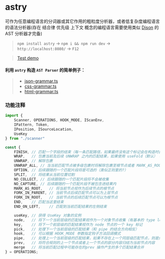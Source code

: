 # astry

可作为任意编程语言的分词器或其它作用的粗粒度分析器，或者低复杂度编程语言的语法分析器(存在 结合律 优先级 上下文 概念的编程语言需要使用类似 [Dison](https://github.com/FEFF01/Dison) 的 AST 分析器才完备)


> `npm install astry` -> `npm i && npm run dev` -> `http://localhost:8080/` -> `F12`

> [Test demo](https://feff01.github.io/astry/dist/)

#### 利用 `astry` 构造 `AST Parser` 的简单例子：
>* [json-grammar.ts](./js/json-grammar.ts)
>* [css-grammar.ts](./js/css-grammar.ts)
>* [html-grammar.ts](./js/html-grammar.ts)



### 功能注释
```javascript
import {
    Scanner, OPERATIONS, HOOK_MODE, IScanEnv,
    IPattern, Token,
    IPosition, ISourceLocation,
    UseKey
} from "./scanner"

const {
    FINISH, // 匹配一个字段的结束（每一条匹配路径，如果最终没有这个标记会在构造时自动添加）
    WRAP,   // 包裹当前及后续 UNWRAP 之内的匹配结果，如果使用 useFold（默认） 模式其中内容将会被包裹进一个数组内
    UNWRAP, // 解除包裹
    UNWRAP_ALL, // 当当前匹配节点被多级包裹时将解除包裹至根节点或者 MARK_AS_ROOT 标记的节点
    OPTION, // 后续跟随的一个匹配片段将是可选的（类似正则里的?）
    SPLIT,  // 将结果从当前位置切割
    NO_COLLECT, // 后续跟随的一个匹配片段将不会被收集
    NO_CAPTURE, // 后续跟随的一个匹配片段不被包含进结果内
    MARK_AS_ROOT,   // 将当前节点视作为后续节点的根节点
    FORK_IN_PARENT, // 当前节点后续匹配节点可以为上层节点
    FORK_IN_ROOT,   // 当前节点的后续匹配节点可以为根节点
    END,    // 匹配当这里结束
    END_ON_LEFT,    // 匹配到当前匹配结果的左侧结束

    useKey, // 获得 UseKey 对象的实例
    node,   // 将下一个当前层级的匹配结果视作为一个对象节点收集（有基本的 type loc 属性和使用 UseKey 标记的各种属性） 
    key,    // 将下一个前层级的匹配结果视作为 node 节点的一个 key 标记
    pick,   // 处理下一个当前层级的匹配结果（和 pipe 的结合方向相反）
    hook,   // 可以根据 HOOK_MODE 参数指定钩子方法回调模式
    pipe,   // 处理上一个当前层级的匹配结果，如果不存在上一个同层级匹配节点，则是处理当前匹配结果之前的未被匹配内容
    prev,   // 将符合规则的上一个节点或者上一个节点的部分内容归结为当前节点内容
    merge   // 将当前匹配过程中可能存在的prev 操作产生的多个匹配结果合并
} = OPERATIONS;
```


